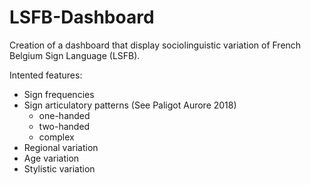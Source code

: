 # LSFB-Dashboard

Creation of a dashboard that display sociolinguistic variation of French Belgium Sign Language (LSFB).

Intented features: 

- Sign frequencies
- Sign articulatory patterns (See Paligot Aurore 2018)
  - one-handed
  - two-handed
  - complex
- Regional variation
- Age variation
- Stylistic variation
